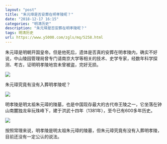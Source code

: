 ```yaml
---
layout: "post"
title: "朱元璋是否安葬在明孝陵呢？"
date: "2018-12-17 16:15"
categories: "明清历史"
description: "朱元璋是否安葬在明孝陵呢？"
tags: 明清历史
url: https://www.y5000.com/zgls/mq/5258.html
---
```






朱元璋是明朝开国皇帝。但是他死后，遗体是否真的安葬在明孝陵内，确实不好说，中山陵园管理局曾专门请南京大学等相关的技术、史学专家，经数年科学探测、考古，证明明孝陵地宫未曾被盗，完好无损。

![](https://img.y5000.com/uploads/allimg/161116/8-161116100KM60.jpg)

朱元璋究竟有没有入葬明孝陵呢？

![](https://img.y5000.com/uploads/allimg/161116/100T640Y-0.jpg)

明孝陵是明太祖朱元璋的陵墓，也是中国现存最大的古代帝王陵之一，它坐落在钟山南麓独龙阜玩珠峰下，建于洪武十四年（1381年），至今已有600多年历史。

![](https://img.y5000.com/uploads/allimg/161116/8-161116100K01C.jpg)

按照常理来说，明孝陵是明太祖朱元璋的陵墓，但朱元璋究竟有没有入葬明孝陵，目前还没有一定公认的说法。
